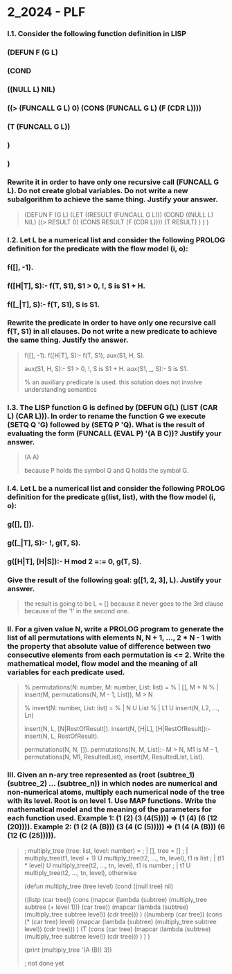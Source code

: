 # 2_2024 - PLF

### I.1. Consider the following function definition in LISP

### (DEFUN F (G L)

### 	(COND

### 		((NULL L) NIL)

### 		((> (FUNCALL G L) 0) (CONS (FUNCALL G L) (F (CDR L))))

### 		(T (FUNCALL G L))

### 	)

### )

### Rewrite it in order to have only one recursive call (FUNCALL G L). Do not create global variables. Do not write a new subalgorithm to achieve the same thing. Justify your answer.

>(DEFUN F (G L)
>  (LET ((RESULT (FUNCALL G L)))
>    (COND
>      ((NULL L) NIL)
>      ((> RESULT 0) (CONS RESULT (F (CDR L))))
>      (T RESULT)
>    )
>  )
>)

### I.2. Let L be a numerical list and consider the following PROLOG definition for the predicate with the flow model (i, o):

### f([], -1).

### f([H|T], S):- f(T, S1), S1 > 0, !, S is S1 + H.

### f([**_**|T], S):- f(T, S1), S is S1.

### Rewrite the predicate in order to have only one recursive call f(T, S1) in all clauses. Do not write a new predicate to achieve the same thing. Justify the answer.

>f([], -1).
>f([H|T], S):- f(T, S1), aux(S1, H, S).
>
>aux(S1, H, S):- S1 > 0, !, S is S1 + H.
>aux(S1, _, S):- S is S1.
>
>% an auxiliary predicate is used. this solution does not involve understanding semantics

### I.3. The LISP function G is defined by (DEFUN G(L) (LIST (CAR L) (CAR L))). In order to rename the function G we execute (SETQ Q 'G) followed by (SETQ P 'Q). What is the result of evaluating the form (FUNCALL (EVAL P) '(A B C))? Justify your answer.

> (A A)
>
> because P holds the symbol Q and Q holds the symbol G.

### I.4. Let L be a numerical list and consider the following PROLOG definition for the predicate g(list, list), with the flow model (i, o):

### g([], []).

### g([**_**|T], S):- !, g(T, S).

### g([H|T], [H|S]):- H mod 2 =:= 0, g(T, S).

### Give the result of the following goal: g([1, 2, 3], L). Justify your answer.

> the result is going to be L = [] because it never goes to the 3rd clause because of the '!' in the second one.

### II. For a given value N, write a PROLOG program to generate  the list of all permutations with elements N, N + 1, ..., 2 * N - 1 with the property that absolute value of difference between two consecutive elements from each permutation is  <= 2. Write the mathematical model, flow model and the meaning of all variables for each predicate used.

> % permutations(N: number, M: number, List: list) = 
> %	| [], M = N
> %	| insert(M, permutations(N, M - 1, List)), M > N
>
> % insert(N: number, List: list) = 
> %	| N U List
> %	| L1 U insert(N, L2, ..., Ln)
>
> insert(N, L, [N|RestOfResult]).
> insert(N, [H|L], [H|RestOfResult]):- insert(N, L, RestOfResult).
>
> permutations(N, N, []).
> permutations(N, M, List):- M > N, M1 is M - 1, permutations(N, M1, ResultedList), insert(M, ResultedList, List).

### III. Given an n-ary tree represented as (root (subtree_1) (subtree_2) ... (subtree_n)) in which nodes are numerical and non-numerical atoms, multiply each numerical node of the tree with its level. Root is on level 1. Use MAP functions. Write the mathematical model and the meaning of the parameters for each function used. Example 1: (1 (2) (3 (4(5)))) => (1 (4) (6 (12 (20)))). Example 2: (1 (2 (A (B))) (3 (4 (C (5))))) => (1 (4 (A (B))) (6 (12 (C (25))))).

>; multiply_tree (tree: list, level: number) = 
>; | [], tree = []
>; | multiply_tree(t1, level + 1) U multiply_tree(t2, ..., tn, level), t1 is list
>; | (t1 * level) U multiply_tree(t2, ..., tn, level), t1 is number
>; | t1 U multiply_tree(t2, ..., tn, level), otherwise
>
>(defun multiply_tree (tree level)
>  (cond
>    ((null tree) nil)
>
>    ((listp (car tree)) 
>      (cons (mapcar (lambda (subtree) (multiply_tree subtree (+ level 1))) (car tree)) (mapcar (lambda (subtree) (multiply_tree subtree level)) (cdr tree)))
>    )
>    ((numberp (car tree)) 
>      (cons (* (car tree) level) (mapcar (lambda (subtree) (multiply_tree subtree level)) (cdr tree)))
>    )
>    (T 
>      (cons (car tree) (mapcar (lambda (subtree) (multiply_tree subtree level)) (cdr tree)))
>    )
>  )
>)
>
>(print (multiply_tree '(A (B)) 3))
>
>; not done yet